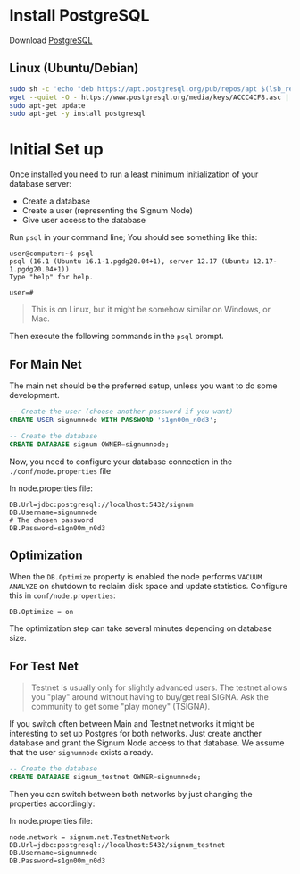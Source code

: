 # Install PostgreSQL

Download [PostgreSQL](https://www.postgresql.org/download/)

## Linux (Ubuntu/Debian)

```bash
sudo sh -c 'echo "deb https://apt.postgresql.org/pub/repos/apt $(lsb_release -cs)-pgdg main" > /etc/apt/sources.list.d/pgdg.list'
wget --quiet -O - https://www.postgresql.org/media/keys/ACCC4CF8.asc | sudo apt-key add -
sudo apt-get update
sudo apt-get -y install postgresql 
```

# Initial Set up
Once installed you need to run a least minimum initialization of your database server:

- Create a database
- Create a user (representing the Signum Node)
- Give user access to the database

Run `psql` in your command line; You should see something like this:

```
user@computer:~$ psql
psql (16.1 (Ubuntu 16.1-1.pgdg20.04+1), server 12.17 (Ubuntu 12.17-1.pgdg20.04+1))
Type "help" for help.

user=#
```
> This is on Linux, but it might be somehow similar on Windows, or Mac.

Then execute the following commands in the `psql` prompt.

## For Main Net

The main net should be the preferred setup, unless you want to do some development.

```sql
-- Create the user (choose another password if you want)
CREATE USER signumnode WITH PASSWORD 's1gn00m_n0d3';

-- Create the database
CREATE DATABASE signum OWNER=signumnode;
```

Now, you need to configure your database connection in the `./conf/node.properties` file

In node.properties file:
```properties
DB.Url=jdbc:postgresql://localhost:5432/signum
DB.Username=signumnode
# The chosen password
DB.Password=s1gn00m_n0d3
```

## Optimization

When the `DB.Optimize` property is enabled the node performs `VACUUM ANALYZE` on shutdown to reclaim disk space and update statistics. Configure this in `conf/node.properties`:

```properties
DB.Optimize = on
```

The optimization step can take several minutes depending on database size.

## For Test Net

> Testnet is usually only for slightly advanced users. The testnet allows you "play" around without having to buy/get real SIGNA. 
> Ask the community to get some "play money" (TSIGNA).   

If you switch often between Main and Testnet networks it might be interesting to set up Postgres for both networks.
Just create another database and grant the Signum Node access to that database. 
We assume that the user `signumnode` exists already.

```sql
-- Create the database
CREATE DATABASE signum_testnet OWNER=signumnode;
```

Then you can switch between both networks by just changing the properties accordingly:

In node.properties file:
```properties
node.network = signum.net.TestnetNetwork
DB.Url=jdbc:postgresql://localhost:5432/signum_testnet
DB.Username=signumnode
DB.Password=s1gn00m_n0d3
```
